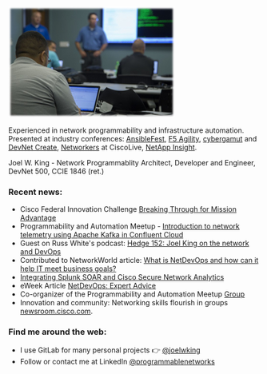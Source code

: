 <img src="https://raw.githubusercontent.com/joelwking/joelwking/master/images/03_27_57.jpg" alt="banner">


Experienced in network programmability and infrastructure automation. Presented at industry conferences: [AnsibleFest](https://www.slideshare.net/joelwking/using-ansible-tower-to-implement-security-policies-and-telemetry-streaming-for-hybrid-clouds), [F5 Agility](https://www.slideshare.net/joelwking/supernetops-source-of-truth), [cybergamut](http://cybergamut.com/2016/09/technical-tuesday-20-september-2016-goodbye-cli-hello-api-leveraging-network-programmability-in-security-incident-response-by-joel-king-of-wwt/) and [DevNet Create](https://www.slideshare.net/joelwking/devnetcreate2021joelwkingpptx), [Networkers](https://www.slideshare.net/joelwking/brkevt2311joekingpbrpptx) at CiscoLive, [NetApp Insight](https://www.slideshare.net/joelwking/bd-2577-bigdatavideosurveillancestoragesolutionbc). 

Joel W. King - Network Programmablity Architect, Developer and Engineer, DevNet 500, CCIE 1846 (ret.)

### Recent news:

- Cisco Federal Innovation Challenge [Breaking Through for Mission Advantage](https://blogs.cisco.com/government/breaking-through-for-mission-advantage)
- Programmability and Automation Meetup - [Introduction to network telemetry using Apache Kafka in Confluent Cloud](https://www.youtube.com/watch?v=ABMcflO1ix8)
- Guest on Russ White's podcast: [Hedge 152: Joel King on the network and DevOps](https://rule11.tech/hedge-152-joel-king-on-the-network-and-devops/)
- Contributed to NetworkWorld article: [What is NetDevOps and how can it help IT meet business goals?](https://www.networkworld.com/article/3665915/what-is-netdevops-and-how-can-it-help-it-meet-business-goals.html)
- [Integrating Splunk SOAR and Cisco Secure Network Analytics](https://www.wwt.com/article/integrating-splunk-soar-and-cisco-secure-network-analytics)
- eWeek Article [NetDevOps: Expert Advice](https://www.eweek.com/networking/understanding-netdevops-expert-advice/)
- Co-organizer of the Programmability and Automation Meetup [Group](https://www.meetup.com/rtp-programmability-and-automation-meetup/)
- Innovation and community: Networking skills flourish in groups [newsroom.cisco.com](https://newsroom.cisco.com/feature-content?type=webcontent&articleId=2147139).

### Find me around the web:

- I use GitLab for many personal projects 👉 <a href="https://gitlab.com/joelwking">@joelwking</a>
- Follow or contact me at LinkedIn <a href="https://www.linkedin.com/in/programmablenetworks/">@programmablenetworks</a>
<!--
**joelwking/joelwking** is a ✨ _special_ ✨ repository because its `README.md` (this file) appears on your GitHub profile.

Here are some ideas to get you started:

- 🔭 I’m currently working on ...
- 🌱 I’m currently learning ...
- 👯 I’m looking to collaborate on ...
- 🤔 I’m looking for help with ...
- 💬 Ask me about ...
- 📫 How to reach me: ...
- 😄 Pronouns: ...
- ⚡ Fun fact: ...
-->
